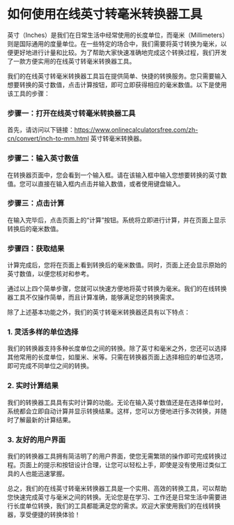 如何使用在线英寸转毫米转换器工具
================

英寸（Inches）是我们在日常生活中经常使用的长度单位，而毫米（Millimeters）则是国际通用的度量单位。在一些特定的场合中，我们需要将英寸转换为毫米，以便更好地进行计量和比较。为了帮助大家快速准确地完成这个转换过程，我们开发了一款方便实用的在线英寸转毫米转换器工具。

我们的在线英寸转毫米转换器工具旨在提供简单、快捷的转换服务。您只需要输入想要转换的英寸数值，点击计算按钮，即可立即获得相应的毫米数值。以下是使用该工具的步骤：

### 步骤一：打开在线英寸转毫米转换器工具

首先，请访问以下链接：https://www.onlinecalculatorsfree.com/zh-cn/convert/inch-to-mm.html 英寸转毫米转换器。

### 步骤二：输入英寸数值

在转换器页面中，您会看到一个输入框。请在该输入框中输入您想要转换的英寸数值。您可以直接在输入框内点击并输入数值，或者使用键盘输入。

### 步骤三：点击计算

在输入完毕后，点击页面上的“计算”按钮。系统将立即进行计算，并在页面上显示转换后的毫米数值。

### 步骤四：获取结果

计算完成后，您将在页面上看到转换后的毫米数值。同时，页面上还会显示原始的英寸数值，以便您核对和参考。

通过以上四个简单步骤，您就可以快速方便地将英寸转换为毫米。我们的在线转换器工具不仅操作简单，而且计算准确，能够满足您的转换需求。

除了上述基本功能之外，我们的英寸转毫米转换器还具有以下特点：

### 1. 灵活多样的单位选择

我们的转换器支持多种长度单位之间的转换。除了英寸和毫米之外，您还可以选择其他常用的长度单位，如厘米、米等。只需在转换器页面上选择相应的单位选项，即可完成不同单位之间的转换。

### 2. 实时计算结果

我们的转换器工具具有实时计算的功能。无论在输入英寸数值还是在选择单位时，系统都会立即自动计算并显示转换结果。这样，您可以方便地进行多次转换，并随时了解最新的计算结果。

### 3. 友好的用户界面

我们的转换器工具拥有简洁明了的用户界面，使您无需繁琐的操作即可完成转换过程。页面上的提示和按钮设计合理，让您可以轻松上手，即使是没有使用过类似工具的人也能迅速掌握。

总之，我们的在线英寸转毫米转换器工具是一个实用、高效的转换工具，可以帮助您快速完成英寸与毫米之间的转换。无论您是在学习、工作还是日常生活中需要进行长度单位转换，我们的工具都能满足您的需求。欢迎大家使用我们的在线转换器，享受便捷的转换体验！